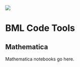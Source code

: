 <img src="http://robotics.eecs.berkeley.edu/~ronf/Biomimetics/biomimetics-thin.jpg">

BML Code Tools
===============

Mathematica
---------

Mathematica notebooks go here.